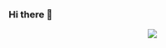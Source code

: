 
### Hi there 👋

<p align="center">
  <img src="https://capsule-render.vercel.app/api?type=venom&color=1f328d&height=300&section=header&text=Ethan%20Tong&fontSize=90&fontColor=9EA8DC" />
</p>

<!--
**HanTongo/HanTongo** is a ✨ _special_ ✨ repository because its `README.md` (this file) appears on your GitHub profile.

Here are some ideas to get you started:

- 🔭 I’m currently working on ...
- 🌱 I’m currently learning ...
- 👯 I’m looking to collaborate on ...
- 🤔 I’m looking for help with ...
- 💬 Ask me about ...
- 📫 How to reach me: ...
- 😄 Pronouns: ...
- ⚡ Fun fact: ...
-->
